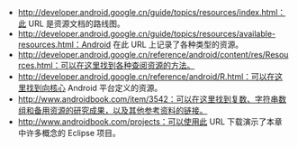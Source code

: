 + http://developer.android.google.cn/guide/topics/resources/index.html：此 URL 是资源文档的路线图。
+ http://developer.android.google.cn/guide/topics/resources/available-resources.html：Android 在此 URL 上记录了各种类型的资源。
+ http://developer.android.google.cn/reference/android/content/res/Resources.html：可以在这里找到各种查阅资源的方法。
+ http://developer.android.google.cn/reference/android/R.html：可以在这里找到向核心 Android 平台定义的资源。
+ http://www.androidbook.com/item/3542：可以在这里找到复数、字符串数组和备用资源的研究成果，以及其他参考资料的链接。
+ http://www.androidbook.com/projects：可以使用此 URL 下载演示了本章中许多概念的 Eclipse 项目。